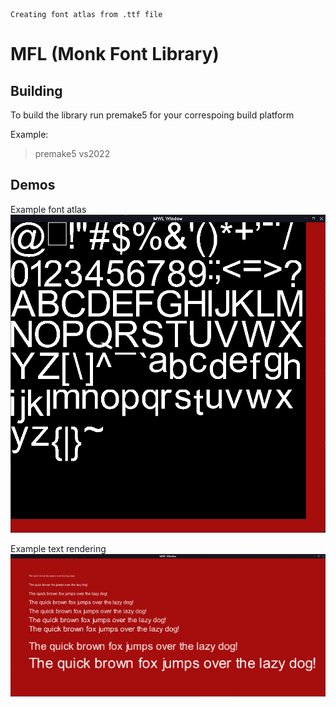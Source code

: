 ```
Creating font atlas from .ttf file
```

# MFL (Monk Font Library)

## Building
To build the library run premake5 for your correspoing build platform

Example:
> premake5 vs2022

## Demos

Example font atlas
![example atlas](./example_images/atlas.png)

Example text rendering
![quick fox](./example_images/quick_fox.png)